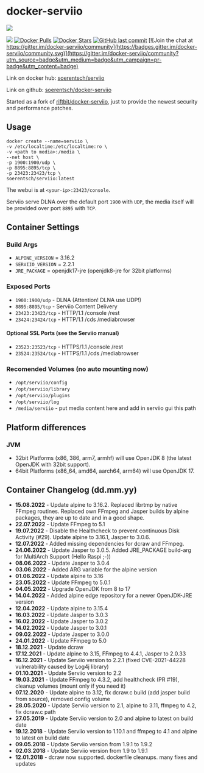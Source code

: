 # docker-serviio

[![](http://serviio.org/images/serviio.png)](http://serviio.org/) 

[![](https://images.microbadger.com/badges/image/soerentsch/serviio.svg)](https://microbadger.com/images/soerentsch/serviio) [![Docker Pulls](https://img.shields.io/docker/pulls/soerentsch/serviio)](https://hub.docker.com/r/soerentsch/serviio/) [![Docker Stars](https://img.shields.io/docker/stars/soerentsch/serviio)](https://hub.docker.com/r/soerentsch/serviio/) [![GitHub last commit](https://img.shields.io/github/last-commit/soerentsch/docker-serviio/dockerhub.svg)](https://github.com/soerentsch/docker-serviio/dockerhub) [![Join the chat at https://gitter.im/docker-serviio/community](https://badges.gitter.im/docker-serviio/community.svg)](https://gitter.im/docker-serviio/community?utm_source=badge&utm_medium=badge&utm_campaign=pr-badge&utm_content=badge) 
  
Link on docker hub: [soerentsch/serviio](https://hub.docker.com/r/soerentsch/serviio/)

Link on github: [soerentsch/docker-serviio](https://github.com/soerentsch/docker-serviio)

Started as a fork of [riftbit/docker-serviio](https://github.com/riftbit/docker-serviio), just to provide the newest security and performance patches.

## Usage
```
docker create --name=serviio \
-v /etc/localtime:/etc/localtime:ro \
-v <path to media>:/media \
--net host \
-p 1900:1900/udp \
-p 8895:8895/tcp \
-p 23423:23423/tcp \
soerentsch/serviio:latest
```

The webui is at `<your-ip>:23423/console`.

Serviio serve DLNA over the default port `1900` with `UDP`, the media itself will be provided over port `8895` with `TCP`.

## Container Settings
### Build Args

 - `ALPINE_VERSION` = 3.16.2
 - `SERVIIO_VERSION` = 2.2.1
 - `JRE_PACKAGE` = openjdk17-jre (openjdk8-jre for 32bit platforms)

### Exposed Ports

 - `1900:1900/udp` - DLNA (Attention! DLNA use UDP!)
 - `8895:8895/tcp` - Serviio Content Delivery
 - `23423:23423/tcp` - HTTP/1.1 /console /rest
 - `23424:23424/tcp` - HTTP/1.1 /cds /mediabrowser

#### Optional SSL Ports (see the Serviio manual)
 - `23523:23523/tcp` - HTTPS/1.1 /console /rest
 - `23524:23524/tcp` - HTTPS/1.1 /cds /mediabrowser

### Recomended Volumes (no auto mounting now)
 - `/opt/serviio/config`
 - `/opt/serviio/library`
 - `/opt/serviio/plugins`
 - `/opt/serviio/log`
 - `/media/serviio` - put media content here and add in serviio gui this path

## Platform differences
### JVM
 - 32bit Platforms (x86, 386, arm7, armhf) will use OpenJDK 8 (the latest OpenJDK with 32bit support).
 - 64bit Platforms (x86_64, amd64, aarch64, arm64) will use OpenJDK 17.

## Container Changelog (dd.mm.yy)
 - **15.08.2022** - Update alpine to 3.16.2. Replaced librtmp by native FFmpeg routines. Replaced own FFmpeg and Jasper builds by alpine packages, they are up to date and in a good shape.
 - **22.07.2022** - Update FFmpeg to 5.1
 - **19.07.2022** - Disable the Healthcheck to prevent continuous Disk Activity (#29). Update alpine to 3.16.1, Jasper to 3.0.6. 
 - **12.07.2022** - Added missing dependencies for dcraw and FFmpeg.
 - **24.06.2022** - Update Jasper to 3.0.5. Added JRE_PACKAGE build-arg for MultiArch Support (Hello Raspi ;-))
 - **08.06.2022** - Update Jasper to 3.0.4
 - **03.06.2022** - Added ARG variable for the alpine version
 - **01.06.2022** - Update alpine to 3.16
 - **23.05.2022** - Update FFmpeg to 5.0.1
 - **04.05.2022** - Upgrade OpenJDK from 8 to 17
 - **14.04.2022** - Added alpine edge repository for a newer OpenJDK-JRE version
 - **12.04.2022** - Update alpine to 3.15.4
 - **16.03.2022** - Update Jasper to 3.0.3
 - **16.02.2022** - Update Jasper to 3.0.2
 - **14.02.2022** - Update Jasper to 3.0.1
 - **09.02.2022** - Update Jasper to 3.0.0
 - **24.01.2022** - Update FFmpeg to 5.0
 - **18.12.2021** - Update dcraw
 - **17.12.2021** - Update alpine to 3.15, FFmpeg to 4.4.1, Jasper to 2.0.33
 - **16.12.2021** - Update Serviio version to 2.2.1 (fixed CVE-2021-44228 vulnerability caused by Log4j library)
 - **01.10.2021** - Update Serviio version to 2.2
 - **19.03.2021** - Update FFmpeg to 4.3.2, add healthcheck (PR #19), cleanup volumes (mount only if you need it)
 - **07.12.2020** - Update alpine to 3.12, fix dcraw.c build (add jasper build from source), removed config volume
 - **28.05.2020** - Update Serviio version to 2.1, alpine to 3.11, ffmpeg to 4.2, fix dcraw.c path
 - **27.05.2019** - Update Serviio version to 2.0 and alpine to latest on build date
 - **19.12.2018** - Update Serviio version to 1.10.1 and ffmpeg to 4.1 and alpine to latest on build date
 - **09.05.2018** - Update Serviio version from 1.9.1 to 1.9.2
 - **02.03.2018** - Update Serviio version from 1.9 to 1.9.1
 - **12.01.2018** - dcraw now supported. dockerfile cleanups. many fixes and updates
